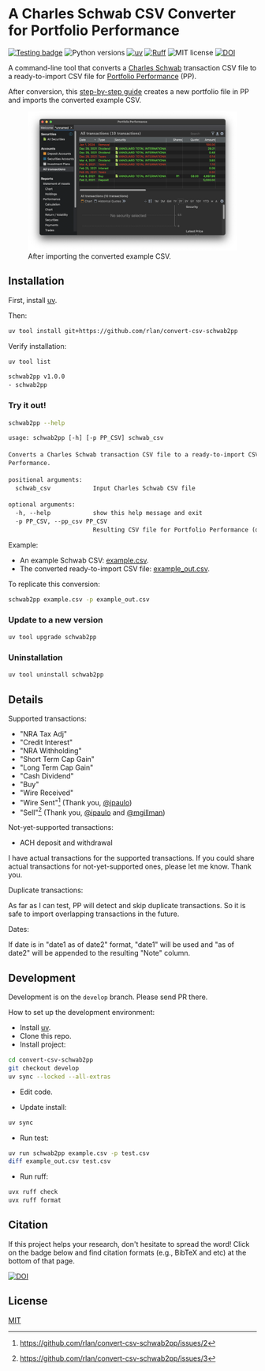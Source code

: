 # A Charles Schwab CSV Converter for Portfolio Performance

[![Testing badge](https://github.com/rlan/convert-csv-schwab2pp/actions/workflows/python-app.yml/badge.svg)](https://github.com/rlan/convert-csv-schwab2pp/actions)
![Python versions](https://img.shields.io/badge/python-3.8%20%7C%203.9%20%7C%203.10%20%7C%203.11%20%7C%203.12%20%7C%203.13-blue)
[![uv](https://img.shields.io/endpoint?url=https://raw.githubusercontent.com/astral-sh/uv/main/assets/badge/v0.json)](https://github.com/astral-sh/uv)
[![Ruff](https://img.shields.io/endpoint?url=https://raw.githubusercontent.com/astral-sh/ruff/main/assets/badge/v2.json)](https://github.com/astral-sh/ruff)
![MIT license](https://img.shields.io/github/license/rlan/convert-csv-schwab2pp)
[![DOI](https://zenodo.org/badge/DOI/10.5281/zenodo.15024607.svg)](https://doi.org/10.5281/zenodo.15024607)

A command-line tool that converts a [Charles Schwab](https://www.schwab.com/) transaction CSV file to a ready-to-import CSV file for [Portfolio Performance](https://www.portfolio-performance.info/en/) (PP).

After conversion, this [step-by-step guide](./guide/README.md) creates a new portfolio file in PP and imports the converted example CSV.

<figure>
  <img
  src="https://github.com/rlan/convert-csv-schwab2pp/raw/main/guide/img/100.png"
  alt="Guide step 100">
  <figcaption>After importing the converted example CSV.</figcaption>
</figure>


## Installation

First, install [uv](https://github.com/astral-sh/uv).

Then:

```sh
uv tool install git+https://github.com/rlan/convert-csv-schwab2pp
```

Verify installation:

```sh
uv tool list
```

```txt
schwab2pp v1.0.0
- schwab2pp
```

### Try it out!

```sh
schwab2pp --help
```

```txt
usage: schwab2pp [-h] [-p PP_CSV] schwab_csv

Converts a Charles Schwab transaction CSV file to a ready-to-import CSV file for Portfolio
Performance.

positional arguments:
  schwab_csv            Input Charles Schwab CSV file

optional arguments:
  -h, --help            show this help message and exit
  -p PP_CSV, --pp_csv PP_CSV
                        Resulting CSV file for Portfolio Performance (default: pp.csv)
```

Example:

- An example Schwab CSV: [example.csv](example.csv).
- The converted ready-to-import CSV file: [example_out.csv](example_out.csv).

To replicate this conversion:

```sh
schwab2pp example.csv -p example_out.csv
```


### Update to a new version

```sh
uv tool upgrade schwab2pp
```


### Uninstallation

```sh
uv tool uninstall schwab2pp
```


## Details

Supported transactions:

- "NRA Tax Adj"
- "Credit Interest"
- "NRA Withholding"
- "Short Term Cap Gain"
- "Long Term Cap Gain"
- "Cash Dividend"
- "Buy"
- "Wire Received"
- "Wire Sent"[^1] (Thank you, [@ipaulo](https://github.com/ipaulo))
- "Sell"[^2] (Thank you, [@ipaulo](https://github.com/ipaulo) and [@mgillman](https://github.com/mgillman))

Not-yet-supported transactions:

- ACH deposit and withdrawal

I have actual transactions for the supported transactions. If you could share actual transactions for not-yet-supported ones, please let me know. Thank you.

Duplicate transactions:

As far as I can test, PP will detect and skip duplicate transactions. So it is safe to import overlapping transactions in the future.

Dates:

If date is in "date1 as of date2" format, "date1" will be used and "as of date2" will be appended to the resulting "Note" column.


## Development

Development is on the `develop` branch. Please send PR there.

How to set up the development environment:

- Install [uv](https://github.com/astral-sh/uv).
- Clone this repo.
- Install project:

```sh
cd convert-csv-schwab2pp
git checkout develop
uv sync --locked --all-extras
```

- Edit code.

- Update install:

```sh
uv sync
```

- Run test:

```sh
uv run schwab2pp example.csv -p test.csv
diff example_out.csv test.csv
```

- Run ruff:

```sh
uvx ruff check
uvx ruff format
```

## Citation

If this project helps your research, don't hesitate to spread the word! Click on the badge below and find citation formats (e.g., BibTeX and etc) at the bottom of that page.

[![DOI](https://zenodo.org/badge/DOI/10.5281/zenodo.15024607.svg)](https://doi.org/10.5281/zenodo.15024607)


## License

[MIT](LICENSE)


[^1]: https://github.com/rlan/convert-csv-schwab2pp/issues/2
[^2]: https://github.com/rlan/convert-csv-schwab2pp/issues/3
